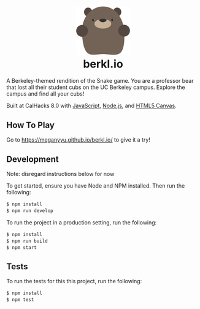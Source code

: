 <h1 align="center">
    <img alt="A Berkeley-themed io game" title="A Berkeley-themed io game" src="https://github.com/meganyyu/berkl.io/blob/main/public/assets/blckbear-hen-front.png" width="140"> <br />
    berkl.io
</h1>

A Berkeley-themed rendition of the Snake game. You are a professor bear that lost all their student cubs on the UC Berkeley campus. Explore the campus and find all your cubs!

Built at CalHacks 8.0 with [JavaScript](https://www.javascript.com/), [Node.js](https://nodejs.org/), and [HTML5 Canvas](https://www.w3schools.com/html/html5_canvas.asp).

## How To Play
Go to https://meganyyu.github.io/berkl.io/ to give it a try!

## Development
Note: disregard instructions below for now

To get started, ensure you have Node and NPM installed. Then run the following:

```bash
$ npm install
$ npm run develop
```

To run the project in a production setting, run the following:

```bash
$ npm install
$ npm run build
$ npm start
```

## Tests

To run the tests for this this project, run the following:

```bash
$ npm install
$ npm test
```
